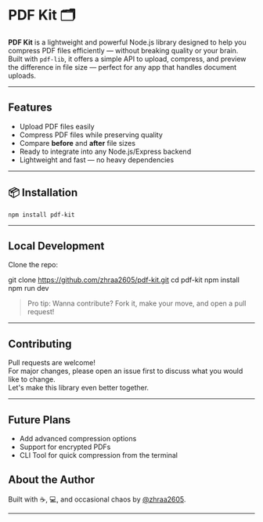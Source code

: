 

# PDF Kit 🗂️

**PDF Kit** is a lightweight and powerful Node.js library designed to help you compress PDF files efficiently — without breaking quality or your brain.  
Built with `pdf-lib`, it offers a simple API to upload, compress, and preview the difference in file size — perfect for any app that handles document uploads.

---

##  Features

- Upload PDF files easily
- Compress PDF files while preserving quality
-  Compare **before** and **after** file sizes
-  Ready to integrate into any Node.js/Express backend
-   Lightweight and fast — no heavy dependencies

---

## 📦 Installation

```
npm install pdf-kit
```
---


## Local Development

Clone the repo:


git clone https://github.com/zhraa2605/pdf-kit.git
cd pdf-kit
npm install
npm run dev


> Pro tip: Wanna contribute? Fork it, make your move, and open a pull request!

---

##  Contributing

Pull requests are welcome!  
For major changes, please open an issue first to discuss what you would like to change.  
Let's make this library even better together. 

---


##  Future Plans

- Add advanced compression options
- Support for encrypted PDFs
- CLI Tool for quick compression from the terminal



##  About the Author

Built with ☕, 💻, and occasional chaos by [@zhraa2605](https://github.com/zhraa2605).

---

